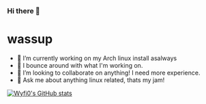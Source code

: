 ### Hi there 👋
# wassup

- 🔭 I’m currently working on my Arch linux install asalways
- 🌱 I bounce around with what I'm working on.
- 👯 I’m looking to collaborate on anything! I need more experience.
- 💬 Ask me about anything linux related, thats my jam!

[![Wyfi0's GitHub stats](https://github-readme-stats.vercel.app/api?username=Wyfi0)](https://github.com/Wyfi0/github-readme-stats)


